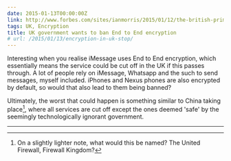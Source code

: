 ```yaml
---
date: 2015-01-13T00:00:00Z
link: http://www.forbes.com/sites/ianmorris/2015/01/12/the-british-prime-minister-wants-to-ban-snapchat-and-whatsapp/
tags: UK, Encryption
title: UK government wants to ban End to End encryption
# url: /2015/01/13/encryption-in-uk-stop/
---
```


Interesting when you realise iMessage uses End to End encryption, which essentially means the service could be cut off in the UK if this passes through. A lot of people rely on iMessage, Whatsapp and the such to send messages, myself included. iPhones and Nexus phones are also encrypted by default, so would that also lead to them being banned?

Ultimately, the worst that could happen is something similar to China taking place[^1], where all services are cut off except the ones deemed 'safe' by the seemingly technologically ignorant government.

---

[^1]: On a slightly lighter note, what would this be named? The United Firewall, Firewall Kingdom?
